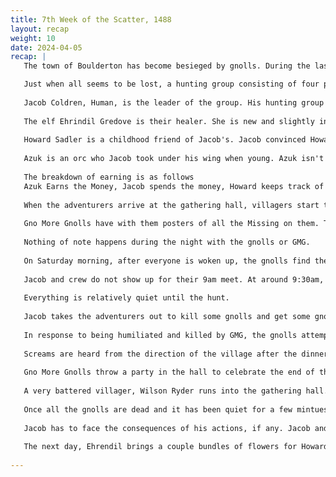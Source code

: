 ```yaml
---
title: 7th Week of the Scatter, 1488
layout: recap
weight: 10
date: 2024-04-05
recap: |
   The town of Boulderton has become besieged by gnolls. During the last week alone, more than 20 people have been dragged away from the town and are currently assumed eaten and dead. That isn't including the ones that were just... tore apart on site. The people of Boulderton have become terrified, barely leaving their homes, the economy has ground to a halt, and the future looks bleak. 

   Just when all seems to be lost, a hunting group consisting of four people arrive in town on Friday ahead of everyone. Named Gno More Gnolls, these people claim to be famous (no one in town has ever heard of them), and the best at eradicating the gnolls.  This group views gnolls as nothing more than pest creatures, needing to be wiped from the face of Katalossa. They view them as dumb animals, less than animals even. They employ cruel tactics such as large, toothed leg hold traps and sharp wire snares to trap and maim their foes. 
   
   Jacob Coldren, Human, is the leader of the group. His hunting group is funded by his father, a wealthy lumber smith, and Jacob himself is a trust fund baby. He is boisterous, a braggart, and thinks their group can do no wrong. His way is the best way, his info is the best info, their group is the best group, etc. He will try to engage the adventurers in whatever way he can, as long as he can make it about himself. Jacob's dad, Giles Coldren, got on the bad side of the Shadowbrand, and is now being watched by them, and that includes Jacob.
   
   The elf Ehrindil Gredove is their healer. She is new and slightly incompetent, and doesn't do any type of fighting, refusing to even carry a sword in self defense. She is quiet and reserved, staying in the background. She does have an impressive library of healing items, and is willing to teach one item to adventurers for free on Saturday. She has been torturing and gaining spell knowledge from the gnoll shamans and performing vivisection on captured gnolls. She is very interested in the surgeries preformed on gnolls and what they found/how they turned out. She is particularly interested in the sewing of arms onto an Inspired, and how that is working out. Ehrindil Gredove is a secret agent of the Shadowbrand, who is there to keep an eye on Jacob Coldren.
   
   Howard Sadler is a childhood friend of Jacob's. Jacob convinced Howard to join him and Azuk in hunting the gnolls, earning a paycheck as they went. Howard is the brains of the operation. He draws up the maps, comes up with the strategy, and takes care of the negotiations for payment. Howard has always been Jacob's right hand guy, ever since they were kids. He always has Jacob's back, and will hype him up to anyone he meets. Howard won't talk about himself much, just that his family were leathersmiths and tanners, and he didn't wish to subject himself to that.  
   
   Azuk is an orc who Jacob took under his wing when young. Azuk isn't the smartest orc in the bunch, but what he lacks in brains, he makes up for in brawn. Azuk adores Jacob, and views him as a father figure. Jacob can do no wrong, according to Azuk. 
   
   The breakdown of earning is as follows
   Azuk Earns the Money, Jacob spends the money, Howard keeps track of the money, and Ehrindil has no interest in money.
   
   When the adventurers arrive at the gathering hall, villagers start to make their way into the hall. Each has their own story to tell. After the villagers leave, Gno More Gnolls enter the hall.
   
   Gno More Gnolls have with them posters of all the Missing on them. They ask the adventurers to go through them and help hang them up around the hall. They introduce themselves, say they will be around over the weekend. Jacob makes plans with the adventurers to protect a caravan coming into town at around 9am the next day (Protect the Van). Ehrindil makes it known she wants all the gnoll information she can get, Howard talks about Jacob, and Azuk is quiet.
   
   Nothing of note happens during the night with the gnolls or GMG.
   
   On Saturday morning, after everyone is woken up, the gnolls find their way into town for snacks. Their goal is to create as many gnoll gluttons as possible. Ehrindil then runs into the hall and explains that 4 villagers have been taken by the gnolls. She asks that they help rescue them. The gnolls will harass the adventurers both to and from the villager body site, and will leave the adventurers alone once the villagers are dead and/or the adventurers get all the villagers into the tavern.
   
   Jacob and crew do not show up for their 9am meet. At around 9:30am, Ehrindil comes into town. She explains that Jacob missed the meet with Paul&Paul Shipping Company this morning, and they need to retrieve the cargo to get paid. The adventurers are to carry the crates from the wreckage site to the gathering hall. The gnolls will harass the adventurers as they complete this task. Ehrindil will pay the adventurers based on how many supplies make it into the town 'unbroken'. Jacob will come on scene and be impressed by the adventurers and want to take them hunting at 1pm.  
   
   Everything is relatively quiet until the hunt.
   
   Jacob takes the adventurers out to kill some gnolls and get some gnoll teeth. Jacob will teach the adventurers how to remove the teeth. He seems to be having a great time killing and harvesting all the gnolls. While Jacob is out with the adventurers, Ehrindil will stay in the gathering hall and make healing bracelets with whoever stays behind.
   
   In response to being humiliated and killed by GMG, the gnolls attempt a Breaking Ritual. They also release a Troll into the hall to cause chaos. Jacob Coldren and Ehrendil Gredove finally make their way to the hall with fantastical tales of fighting of the gnolls while they attacked the hall, to sit with the adventurers to discuss a hunting strategy for the gnolls and to take any notes. Jacob will strongly suggest going after them at dark or after, so they are bedded down for the day. The gnolls will constantly interrupt this process. The gnolls seem to target Ehrendil like they hate her.  
   
   Screams are heard from the direction of the village after the dinner downtime. Gno More Gnolls races into town to see the carnage. Jacob convinces the adventurers to go after the gnolls and wipe them from around the town. GMG will suggest to meet in 10 minutes in a designated place. The gnolls will attack, without GMG. The gnolls attempt another breaking ritual. The gnolls will retreat as soon as all the spirit shamans are dead.
   
   Gno More Gnolls throw a party in the hall to celebrate the end of the gnolls! Drinks are flowing and Jacob raps a rap all about GMG. He leads a toast, and then GMG leaves. After they leave, the villagers come in to thank the adventurers for their help and give them small gifts. 
   
   A very battered villager, Wilson Ryder runs into the gathering hall. Gno More Gnolls were ambushed on their way out of town, and are now dead. The villager informs the adventurers that the gnolls are headed this way. Screams can be heard in the distance as the villagers run to the hall to seek shelter and protection. The gnolls attack the hall with the goal of killing as many villagers as possible. The gnolls throw in the heads of GMG into the hall, minus Jacob. They also throw in body parts and a Shadowbrand tag. The gnolls attack the hall for fifteen minutes, take a 10 minute break to regroup, and attack again, this time attempting several breaking rituals.
   
   Once all the gnolls are dead and it has been quiet for a few mintues, Jacob stumbles into the hall, completely fine. He hid and then passed out when the gnolls attacked GMG. Ehrendil's spirit shows up in the hall after the shamans are dead, wishing to be ressurrected. If she is, she will tell everyone what happened, and that when she was a spirit, she saw a gnoll spirit shaman turn into spirit, and then consume the essence of Howard and Azuk. They can not return. 
   
   Jacob has to face the consequences of his actions, if any. Jacob and Ehrendil will both leave the hall after that. 
   
   The next day, Ehrendil brings a couple bundles of flowers for Howard and Azuk. Jacob can come back to the hall if he chooses. Villagers that survived the onslaught can also make an appearance.
  
---
```






